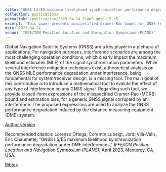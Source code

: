 ```yaml
---
title: "GNSS L5/E5 maximum likelihood synchronization performance degradation under DME interferences"
collection: publications
permalink: /publication/2023-04-24-PLANS-gnss-l5-e5
excerpt: 'This paper presents misspecified Cramér-Rao bound for GNSS receivers in presence of DME interferences.'
date: 2023-04-24
venue: 'IEEE/ION Position Location and Navigation Symposium (PLANS)'
---
```

Global Navigation Satellite Systems (GNSS) are a key player in a plethora of applications. For navigation purposes, interference scenarios are among the most challenging operation conditions, which clearly impact the maximum likelihood estimates (MLE) of the signal synchronization parameters. While several interference mitigation techniques exist, a theoretical analysis on the GNSS MLE performance degradation under interference, being fundamental for system/receiver design, is a missing tool. The main goal of this contribution is to introduce a mathematical tool to evalute the effect of any type of interference on any GNSS signal. Regarding such tool, we provide closed-form expressions of the misspecified Cramér-Rao (MCRB) bound and estimation bias, for a generic GNSS signal corrupted by an interference. The proposed expressions are used to analyze the GNSS performance degradation induced by the distance measuring equipment (DME) system.

[Author version](http://clubeigt.github.io/files/2023_PLANS_gnss_l5_e5.pdf)

Recommended citation: Lorenzo Ortega, Corentin Lubeigt, Jordi Vilà-Valls, Eric Chaumette, &quot;GNSS L5/E5 maximum likelihood synchronization performance degradation under DME interferences,&quot; <i>IEEE/ION Position Location and Navigation Symposium (PLANS)</i>, April 2023, Monterey, CA, USA.

[Bibtex](http://clubeigt.github.io/files/2023_PLANS_gnss_l5_e5_bib.bib)
